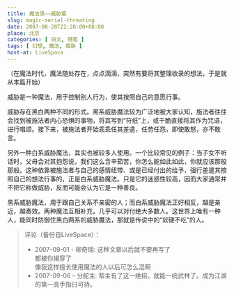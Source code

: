 ```yaml
---
title: 魔法录——威胁篇
slug: magic-serial-threating
date: 2007-08-28T22:28:00+08:00
place: 北京
categories: [ 旧文, 随笔 ]
tags: [ 幻想, 魔法, 威胁 ]
host-at: LiveSpace
---
```

（在魔法时代，魔法随处存在，点点滴滴，突然有要将其整理收录的想法，于是就从本篇开始）

威胁是一种魔法，用于控制别人行为，使其按照自己的意愿行事。

威胁存在黑白两种不同的形式。黑系威胁魔法较为广泛地被大家认知，施法者往往会找到被施法者内心恐惧的事物，将其写到“符纸”上，或干脆直接将其作为咒语，进行唱颂。接下来，被施法者开始乖乖任其差遣，任劳任怨，即使敢怒，亦不敢言。

另外一种白系威胁魔法，其实也被较多人使用。一个比较常见的例子：当子女不听话时，父母会对其抱怨说，我们这么含辛茹苦，你怎么能如此如此，你就应该那般那般。这种依靠被施法者与自己的感情纽带、或是已经付出的给予，强行差遣其按照自己的想法行事的，正是白系威胁魔法。只是它的迷惑性较高，因而大家通常并不把它称做威胁，反而可能会认为它是一种善良。

黑系威胁魔法，用于跟自己关系不亲密的人；而白系威胁魔法正好相反，越是亲近，越奏效。两种魔法互相补充，几乎可以对付绝大多数人。这世界上唯有一种人，能同时防御住黑白两系的威胁魔法，那就是传说中的“软硬不吃”的人。

> 评论（备份自LiveSpace）：
>
> * 2007-09-01 - 柳奇瑞: 这种文章以后就不要再写了<br>都被你揭穿了<br>像我这样擅长使用魔法的人以后可怎么混啊
> * 2007-09-06 - 分舵主: 帮主有了这一绝招，就能一统武林了。成为江湖的第一高手指日可待。
